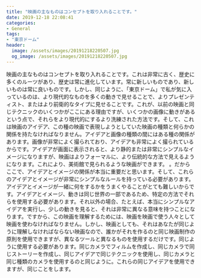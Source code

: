 ```yaml
---
title: "映画の主なものはコンセプトを取り入れることです。"
date: 2019-12-18 22:08:41
categories:
- General
tags:
- "東京ドーム"
header:
  image: /assets/images/20191218220507.jpg
  og_image: /assets/images/20191218220507.jpg
---
```


映画の主なものはコンセプトを取り入れることです。これは非常に古く、歴史に多くのルーツがあり、歴史は常に進化しています。常に新しいものであり、新しいものは常に良いものです。しかし、同じように、「東京ドーム」で私が気に入っているのは、より現代的なものを多くの動きで見せることで、よりプレゼンティスト、またはより前衛的なタイプに見せることです。これが、以前の映画と同じテクニックのいくつかがここにある理由ですが、いくつかの画像に動きがあるという点で、それらをより現代的にするより洗練された方法です。そして、これは映画のアイデア、この種の映画で表現しようとしていた映画の種類と何らかの関係を持たなければなりません。アイデアと画像の種類の間にはある種の関係があります。画像が非常によく撮られており、アイデアも非常によく撮られているからです。アイデアが画面に表示されると、より静的または非常にシンプルなイメージになりますが、映画はよりフォーマルに、より伝統的な方法で見えるようになります。これにより、美術館で見られるような映画ができます。 。だからここで、アイデアとイメージの関係が本当に重要だと思います。そして、これらのアイデアとイメージが非常にシンプルなルールを持っている必要があります。アイデアとイメージが一緒に何をするかをうまくやることがとても難しいからです。アイデアとイメージ、動きは同じ世界の一部であるため、特定の方法でそれらを使用する必要があります。それ以外の場合、たとえば、本当にシンプルなアイデアを実行し、少しの動きを見ると、それは非常に異なる意味を持つことになります。ですから、この映画を理解するためには、映画を映画で使う人々として映画を使わなければなりません。しかし、映画としても、それはあなたが同じように理解しなければならない映画なので、誰かがそれを作るのと同じ映画制作の原則を使用できますが、異なるツールと異なるものを使用するだけです。同じように使用する必要があります。同じカメラでフィルムを作成し、同じカメラで同じストーリーを作成し、同じアイデアで同じテクニックを使用し、同じカメラと同じ種類のカメラを使用するのと同じように。これらの同じアイデアを使用できますが、同じことをします。
